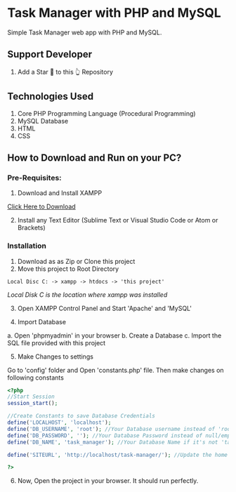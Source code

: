 # Task Manager with PHP and MySQL
Simple Task Manager web app with PHP and MySQL.



## Support Developer
1. Add a Star 🌟  to this 👆 Repository



## Technologies Used
1. Core PHP Programming Language (Procedural Programming)
2. MySQL Database
3. HTML
4. CSS

## How to Download and Run on your PC?

### Pre-Requisites:

1. Download and Install XAMPP

[Click Here to Download](https://www.apachefriends.org/index.html)

2. Install any Text Editor (Sublime Text or Visual Studio Code or Atom or Brackets)

### Installation

1. Download as as Zip or Clone this project
2. Move this project to Root Directory
```
Local Disc C: -> xampp -> htdocs -> 'this project'
```
*Local Disk C is the location where xampp was installed*

3. Open XAMPP Control Panel and Start 'Apache' and 'MySQL'

4. Import Database

a. Open 'phpmyadmin' in your browser
b. Create a Database
c. Import the SQL file provided with this project

5. Make Changes to settings

Go to 'config' folder and Open 'constants.php' file. Then make changes on following constants
```php
<?php 
//Start Session
session_start();

//Create Constants to save Database Credentials
define('LOCALHOST', 'localhost');
define('DB_USERNAME', 'root'); //Your Database username instead of 'root'
define('DB_PASSWORD', ''); //Your Database Password instead of null/empty
define('DB_NAME', 'task_manager'); //Your Database Name if it's not 'task_manager'

define('SITEURL', 'http://localhost/task-manager/'); //Update the home URL of the project if you have changed port number or it's live on server

?>
```

6. Now, Open the project in your browser. It should run perfectly.
